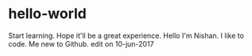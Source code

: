 # hello-world
Start learning. Hope it'll be a great experience.
Hello I'm Nishan. I like to code. Me new to Github.
edit on 10-jun-2017
